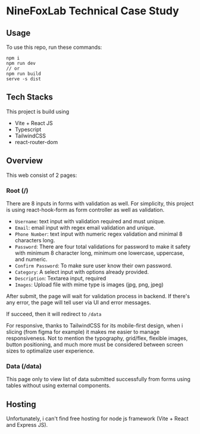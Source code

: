 # NineFoxLab Technical Case Study
## Usage

To use this repo, run these commands:
```
npm i
npm run dev
// or
npm run build
serve -s dist
```
## Tech Stacks
This project is build using
- Vite + React JS
- Typescript
- TailwindCSS
- react-router-dom

## Overview

This web consist of 2 pages:

### Root (/)

There are 8 inputs in forms with validation as well. For simplicity,
this project is using react-hook-form as form controller as well as validation.

- `Username`: text input with validation required and must unique.
- `Email`: email input with regex email validation and unique.
- `Phone Number`: text input with numeric regex validation and minimal 8 characters long.
- `Password`: There are four total validations for password to make it safety with minimum 8 character long, minimum one lowercase, uppercase, and numeric.
- `Confirm Password`: To make sure user know their own password.
- `Category`: A select input with options already provided.
- `Description`: Textarea input, required
- `Images`: Upload file with mime type is images (jpg, png, jpeg)

After submit, the page will wait for validation process in backend. If there's any error, the page will tell user via UI and error messages.

If succeed, then it will redirect to `/data`

For responsive, thanks to TailwindCSS for its mobile-first design, when i slicing (from figma for example) it makes me easier to manage responsiveness. Not to mention the typography, grid/flex, flexible images, button positioning, and much more must be considered between screen sizes to optimalize user experience.

### Data (/data)

This page only to view list of data submitted successfully from forms using tables without using external components. 

## Hosting

Unfortunately, i can't find free hosting for node js framework (Vite + React and Express JS).

